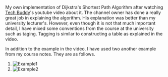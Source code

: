 ﻿My own implementation of Dijkstra's Shortest Path Algorithm after watching [Tech Buddy](https://www.youtube.com/@TechBuddyTR)'s youtube video about it.
The channel owner has done a really great job in explaining the algorithm. His explanation was better than my university lecturer's. 
However, even though it is not that much important detail, I have mixed some conventions from the course at the university such as taging. Tagging is similar to constructing a table as explained in the video.

In addition to the example in the video, I have used two another example from my course notes. They are as follows.

1. ![Example1](/DijkstraAlgorithm/etc/Images/Example1)
2. ![Example2](/DijkstraAlgorithm/etc/Images/Example2)
